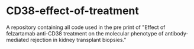 # CD38-effect-of-treatment
A repository containing all code used in the pre print of "Effect of felzartamab anti-CD38 treatment on the molecular phenotype of antibody-mediated rejection in kidney transplant biopsies."
